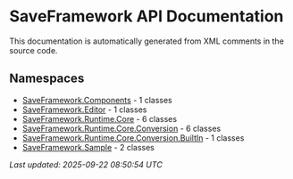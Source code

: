 # SaveFramework API Documentation

This documentation is automatically generated from XML comments in the source code.

## Namespaces

- [SaveFramework.Components](SaveFramework-Components.md) - 1 classes
- [SaveFramework.Editor](SaveFramework-Editor.md) - 1 classes
- [SaveFramework.Runtime.Core](SaveFramework-Runtime-Core.md) - 6 classes
- [SaveFramework.Runtime.Core.Conversion](SaveFramework-Runtime-Core-Conversion.md) - 6 classes
- [SaveFramework.Runtime.Core.Conversion.BuiltIn](SaveFramework-Runtime-Core-Conversion-BuiltIn.md) - 1 classes
- [SaveFramework.Sample](SaveFramework-Sample.md) - 2 classes

*Last updated: 2025-09-22 08:50:54 UTC*

